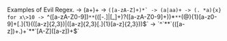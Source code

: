  Examples of Evil Regex.
 -> (a+)+
 -> ``([a-zA-Z]+)*`
 -> (a|aa)+
 -> (. *a){x} for x\>10
 -> ``^([a-zA-Z0-9])`**`(([\-.]|[_]+)?([a-zA-Z0-9]+))*`**`(@){1}[a-z0-9]+[.]{1}(([a-z]{2,3})|([a-z]{2,3}[.]{1}[a-z]{2,3}))$`
 -> `^`**`(([a-z])+.)+`**`[A-Z]([a-z])+$`
 
 
 
   